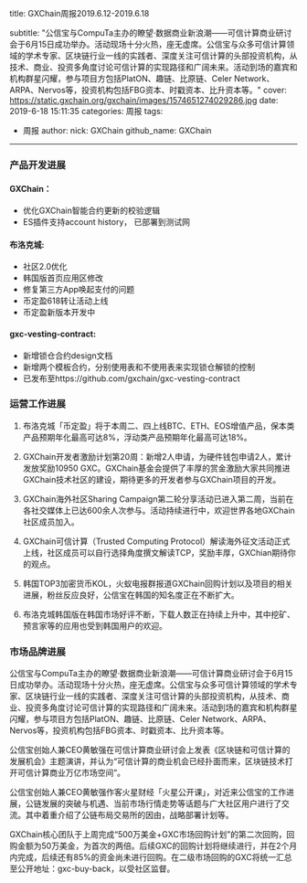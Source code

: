 title: GXChain周报2019.6.12-2019.6.18

subtitle: "公信宝与CompuTa主办的瞭望·数据商业新浪潮——可信计算商业研讨会于6月15日成功举办。活动现场十分火热，座无虚席。公信宝与众多可信计算领域的学术专家、区块链行业一线的实践者、深度关注可信计算的头部投资机构，从技术、商业、投资多角度讨论可信计算的实现路径和广阔未来。活动到场的嘉宾和机构群星闪耀，参与项目方包括PlatON、趣链、比原链、Celer Network、ARPA、Nervos等，投资机构包括FBG资本、时戳资本、比升资本等。"
cover: https://static.gxchain.org/gxchain/images/1574651274029286.jpg
date: 2019-6-18 15:11:35
categories: 周报
tags:
  - 周报
author:
    nick: GXChain
    github_name: GXChain
---

### 产品开发进展
#### GXChain：
- 优化GXChain智能合约更新的校验逻辑
- ES插件支持account history， 已部署到测试网

#### 布洛克城:
- 社区2.0优化
- 韩国版首页应用区修改
- 修复第三方App唤起支付的问题
- 币定盈618转让活动上线
- 币定盈新版本开发中

#### gxc-vesting-contract:
- 新增锁仓合约design文档
- 新增两个模板合约，分别使用表和不使用表来实现锁仓解锁的控制
- 已发布至https://github.com/gxchain/gxc-vesting-contract


### 运营工作进展
 
1.	布洛克城「币定盈」将于本周二、四上线BTC、ETH、EOS增值产品，保本类产品预期年化最高可达8%，浮动类产品预期年化最高可达18%。

2.	GXChain开发者激励计划第20周：新增2人申请，为硬件钱包申请2人，累计发放奖励10950 GXC。GXChain基金会提供了丰厚的赏金激励大家共同推进GXChain技术社区的建设，期待更多的开发者参与GXChain项目的开发。


3.	GXChain海外社区Sharing Campaign第二轮分享活动已进入第二周，当前在各社交媒体上已达600余人次参与。活动持续进行中，欢迎世界各地GXChain社区成员加入。
4.	GXChain可信计算（Trusted Computing Protocol）解读海外征文活动正式上线，社区成员可以自行选择角度撰文解读TCP，奖励丰厚，GXChian期待你的观点。
5.	韩国TOP3加密货币KOL，火蚁电报群报道GXChain回购计划以及项目的相关进展，粉丝反应良好，公信宝在韩国的知名度正在不断扩大。
6.	布洛克城韩国版在韩国市场好评不断，下载人数正在持续上升中，其中挖矿、预言家等的应用也受到韩国用户的欢迎。




### 市场品牌进展

公信宝与CompuTa主办的瞭望·数据商业新浪潮——可信计算商业研讨会于6月15日成功举办。活动现场十分火热，座无虚席。公信宝与众多可信计算领域的学术专家、区块链行业一线的实践者、深度关注可信计算的头部投资机构，从技术、商业、投资多角度讨论可信计算的实现路径和广阔未来。活动到场的嘉宾和机构群星闪耀，参与项目方包括PlatON、趣链、比原链、Celer Network、ARPA、Nervos等，投资机构包括FBG资本、时戳资本、比升资本等。


公信宝创始人兼CEO黄敏强在可信计算商业研讨会上发表《区块链和可信计算的发展机会》主题演讲，并认为“可信计算的商业机会已经扑面而来，区块链技术打开可信计算商业万亿市场空间”。

公信宝创始人兼CEO黄敏强作客火星财经「火星公开课」，对近来公信宝的工作进展，公链发展的突破与机遇、当前市场行情走势等话题与广大社区用户进行了交流。其中着重介绍了公链布局交易所的因由，战略部署计划等。

GXChain核心团队于上周完成“500万美金+GXC市场回购计划”的第二次回购，回购金额为50万美金，为首次的两倍。后续GXC的回购计划将继续进行，并在2个月内完成，后续还有85%的资金尚未进行回购。在二级市场回购的GXC将统一汇总至公开地址：gxc-buy-back，以受社区监督。